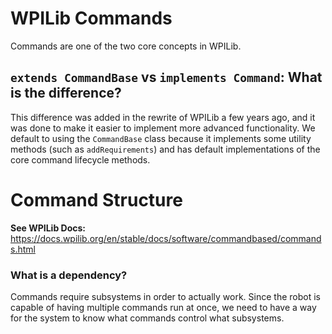 # WPILib Commands
Commands are one of the two core concepts in WPILib. 

## `extends CommandBase` vs `implements Command`: What is the difference?
This difference was added in the rewrite of WPILib a few years ago, and it was done to make it easier to implement more advanced functionality. We default to using the `CommandBase` class because it implements some utility methods (such as `addRequirements`) and has default implementations of the core command lifecycle methods.

# Command Structure
**See WPILib Docs:** https://docs.wpilib.org/en/stable/docs/software/commandbased/commands.html

### What is a dependency?
Commands require subsystems in order to actually work. Since the robot is capable of having multiple commands run at once, we need to have a way for the system to know what commands control what subsystems.   
